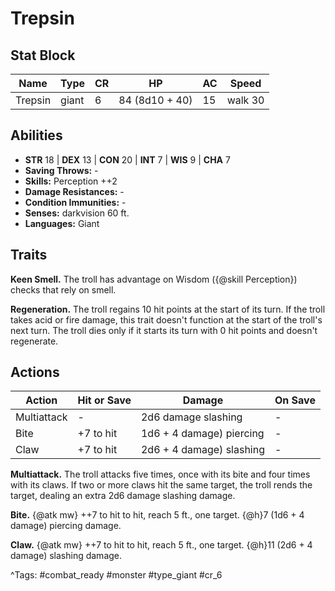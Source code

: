 # Trepsin

## Stat Block

| Name | Type | CR | HP | AC | Speed |
|------|------|----|----|----|-------|
| Trepsin | giant | 6 | 84 (8d10 + 40) | 15 | walk 30 |

## Abilities

- **STR** 18 | **DEX** 13 | **CON** 20 | **INT** 7 | **WIS** 9 | **CHA** 7
- **Saving Throws:** -  
- **Skills:** Perception ++2  
- **Damage Resistances:** -  
- **Condition Immunities:** -  
- **Senses:** darkvision 60 ft.  
- **Languages:** Giant

## Traits

**Keen Smell.** The troll has advantage on Wisdom ({@skill Perception}) checks that rely on smell.

**Regeneration.** The troll regains 10 hit points at the start of its turn. If the troll takes acid or fire damage, this trait doesn't function at the start of the troll's next turn. The troll dies only if it starts its turn with 0 hit points and doesn't regenerate.


## Actions

| Action | Hit or Save | Damage | On Save |
|--------|--------------|--------|----------|
| Multiattack | - | 2d6 damage slashing | - |
| Bite | +7 to hit | 1d6 + 4 damage) piercing | - |
| Claw | +7 to hit | 2d6 + 4 damage) slashing | - |

**Multiattack.** The troll attacks five times, once with its bite and four times with its claws. If two or more claws hit the same target, the troll rends the target, dealing an extra 2d6 damage slashing damage.

**Bite.** {@atk mw} ++7 to hit to hit, reach 5 ft., one target. {@h}7 (1d6 + 4 damage) piercing damage.

**Claw.** {@atk mw} ++7 to hit to hit, reach 5 ft., one target. {@h}11 (2d6 + 4 damage) slashing damage.


^Tags: #combat_ready #monster #type_giant #cr_6